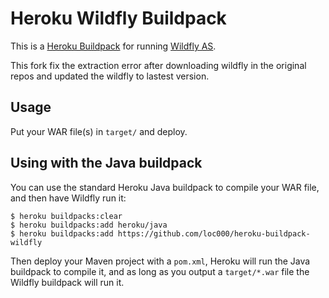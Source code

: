 # Heroku Wildfly Buildpack

This is a [Heroku Buildpack](https://devcenter.heroku.com/articles/buildpacks) for running [Wildfly AS](http://wildfly.org).

This fork fix the extraction error after downloading wildfly in the original repos and updated the wildfly to lastest version.

## Usage

Put your WAR file(s) in `target/` and deploy.

## Using with the Java buildpack

You can use the standard Heroku Java buildpack to compile your WAR file, and then have Wildfly run it:

```sh-session
$ heroku buildpacks:clear
$ heroku buildpacks:add heroku/java
$ heroku buildpacks:add https://github.com/loc000/heroku-buildpack-wildfly
```

Then deploy your Maven project with a `pom.xml`, Heroku will run the Java buildpack to compile it, and as long as you output a `target/*.war` file the Wildfly buildpack will run it.
